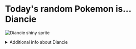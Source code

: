 # Today's random Pokemon is... Diancie

![Diancie shiny sprite](https://raw.githubusercontent.com/PokeAPI/sprites/master/sprites/pokemon/shiny/719.png)

<details>
<summary>Additional info about Diancie</summary>

| srpite type | image |
|------|------|
| front_default | ![Diancie front_default sprite](https://raw.githubusercontent.com/PokeAPI/sprites/master/sprites/pokemon/719.png) | </details>